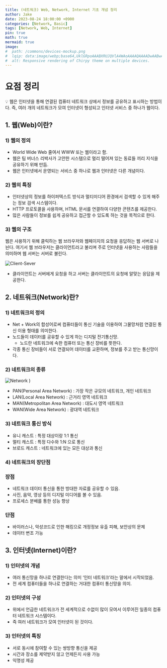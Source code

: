 ```yaml
---
title: (네트워크) Web, Network, Internet 기초 개념 정리
author: Jake
date: 2023-08-24 18:00:00 +0900
categories: [Network, Basic]
tags: [Network, Web, Internet]
pin: true
math: true
mermaid: true
image:
#  path: /commons/devices-mockup.png
#  lqip: data:image/webp;base64,UklGRpoAAABXRUJQVlA4WAoAAAAQAAAADwAABwAAQUxQSDIAAAARL0AmbZurmr57yyIiqE8oiG0bejIYEQTgqiDA9vqnsUSI6H+oAERp2HZ65qP/VIAWAFZQOCBCAAAA8AEAnQEqEAAIAAVAfCWkAALp8sF8rgRgAP7o9FDvMCkMde9PK7euH5M1m6VWoDXf2FkP3BqV0ZYbO6NA/VFIAAAA
#  alt: Responsive rendering of Chirpy theme on multiple devices.
---
```


# 요점 정리

<aside>
💡 웹은 인터넷을 통해 연결된 컴퓨터 네트워크 상에서 정보를 공유하고 표시하는 방법이다. 즉, 여러 개의 네트워크가 모여 인터넷이 형성되고 인터넷 서비스 중 하나가 웹이다.

</aside>

## 1. 웹(Web)이란?
### 1) 웹의 정의
- World Wide Web 줄여서 WWW 또는 웹이라고 함.
- 웹은 팀 버너스 리박사가 고안한 시스템으로 멀리 떨어져 있는 동료들 끼리 지식을 공유하기 위해 만듬.
- 웹은 인터넷에서 운영되는 서비스 중 하나로 웹과 인터넷은 다른 개념이다.

### 2) 웹의 특징
- 인터넷상의 정보를 하이퍼텍스트 방식과 멀티미디어 환경에서 검색할 수 있게 해주는 정보 검색 시스템이다.
- HTTP 프로토콜을 사용하며, HTML 문서를 연결하여 다양한 콘텐츠를 제공한다.
- 많은 사람들이 정보를 쉽게 공유하고 접근할 수 있도록 하는 것을 목적으로 한다.

### 3) 웹의 구조
웹은 사용하기 위해 클릭하는 웹 브라우저와 웹페이지의 요청을 응답하는 웹 서버로 나뉜다. 여기서 웹 브라우저는 클라이언트라고 불리며 주로 인터넷을 사용하는 사람들을 의미하며 웹 서버는 서버로 불린다.

![Client-Sever](https://github.com/Uk-jake/ModifyReadme/assets/100981076/47a9f2c6-c0f0-437f-987a-c983972a00bb)

- 클라이언트는 서버에게 요청을 하고 서버는 클라이언트의 요청에 알맞는 응답을 제공한다.

## 2. 네트워크(Network)란?
### 1) 네트워크의 정의
- Net + Work의 합성어로써 컴퓨터들이 통신 기술을 이용하여 그물망처럼 연결된 통신 이용 형태를 의미한다.
- 노드들이 데이터를 공유할 수 있게 하는 디지털 전기통신망.
  - 노드란 네트워크에 속한 컴퓨터 또는 통신 장비를 뜻한다.
- 각종 통신 장비들이 서로 연결되어 데이터를 교환하며, 정보를 주고 받는 통신망이다.

### 2) 네트워크의 종류
![Network](https://github.com/Uk-jake/ModifyReadme/assets/100981076/e7305c8b-a6cd-431c-b25a-45e3312d5d67)
)

- PAN(Personal Area Network) : 가장 작은 규모의 네트워크, 개인 네트워크
- LAN(Local Area Network) : 근거리 영역 네트워크
- MAN(Metropolitan Area Network) : 대도시 영역 네트워크
- WAN(Wide Area Network) : 광대역 네트워크

### 3) 네트워크 통신 방식
- 유니 캐스트 : 특정 대상이랑 1:1 통신
- 멀티 캐스트 : 특정 다수와 1:N 으로 통신
- 브로드 캐스트 : 네트워크에 있는 모든 대상과 통신

### 4) 네트워크의 장단점
### 장점
- 네트워크 데이터 통신을 통한 방대한 자료를 공유할 수 있음.
- 사진, 음악, 영상 등의 디지털 미디어를 볼 수 있음.
- 프로세스 분배를 통한 성능 향상

### 단점
- 바이러스나, 악성코드로 인한 해킹으로 개정정보 유출 피해, 보안상의 문제
- 데이터 변조 가능

## 3. 인터넷(Internet)이란?
### 1) 인터넷의 개념
- 여러 통신망을 하나로 연결한다는 의미 ‘인터 네트워크’라는 말에서 시작되었음.
- 전 세계 컴퓨터들을 하나로 연결하는 거대한 컴퓨터 통신망을 의미.
### 2) 인터넷의 구성
- 위에서 언급한 네트워크가 전 세계적으로 수없이 많이 모여서 이루어진 일종의 컴퓨터 네트워크 시스템이다.
- 즉 여러 네트워크가 모여 인터넷이 된 것이다.
### 3) 인터넷의 특징
- 서로 동시에 참여할 수 있는 쌍방향 통신을 제공
- 시간과 장소를 제약받지 않고 언제든지 사용 가능
- 익명성 제공
